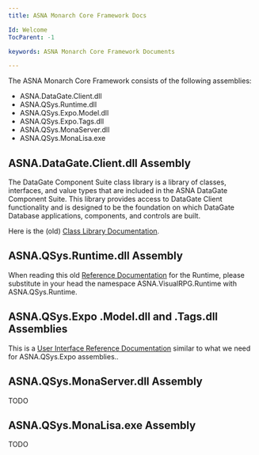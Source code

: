 ```yaml
---
title: ASNA Monarch Core Framework Docs

Id: Welcome
TocParent: -1

keywords: ASNA Monarch Core Framework Documents

---
```


The ASNA Monarch Core Framework consists of the following assemblies:
- ASNA.DataGate.Client.dll
- ASNA.QSys.Runtime.dll
- ASNA.QSys.Expo.Model.dll
- ASNA.QSys.Expo.Tags.dll
- ASNA.QSys.MonaServer.dll
- ASNA.QSys.MonaLisa.exe

## ASNA.DataGate.Client.dll Assembly
The DataGate Component Suite class library is a library of classes, interfaces, and value types that are included in the ASNA DataGate Component Suite. This library provides access to DataGate Client functionality and is designed to be the foundation on which DataGate Database applications, components, and controls are built.

Here is the (old) [Class Library Documentation](https://docs.asna.com/documentation/Help160/DCS/_HTML/Welcome.htm).

## ASNA.QSys.Runtime.dll Assembly
When reading this old [Reference Documentation](https://docs.asna.com/documentation/Help160/AVRRuntime/_HTML/arASNAVisualRPGRuntimeNamespace.htm
) for the Runtime, please substitute in your head the namespace ASNA.VisualRPG.Runtime with ASNA.QSys.Runtime.


## ASNA.QSys.Expo .Model.dll and .Tags.dll Assemblies
This is a [User Interface Reference Documentation](https://docs.asna.com/documentation/Help160/MonarchFX/_HTML/amfReferenceMain.htm) similar to what we need for ASNA.QSys.Expo assemblies..

## ASNA.QSys.MonaServer.dll Assembly
TODO

## ASNA.QSys.MonaLisa.exe Assembly
TODO

